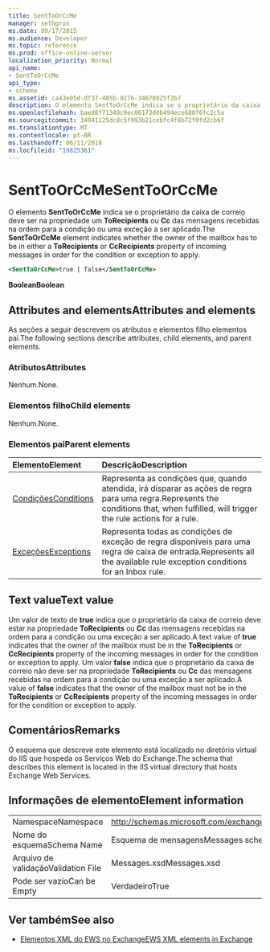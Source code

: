 ```yaml
---
title: SentToOrCcMe
manager: sethgros
ms.date: 09/17/2015
ms.audience: Developer
ms.topic: reference
ms.prod: office-online-server
localization_priority: Normal
api_name:
- SentToOrCcMe
api_type:
- schema
ms.assetid: ca43e05d-df37-485b-9276-34678025f2b7
description: O elemento SentToOrCcMe indica se o proprietário da caixa de correio deve ser na propriedade um ToRecipients ou CC das mensagens recebidas na ordem para a condição ou uma exceção a ser aplicado.
ms.openlocfilehash: baed8f71349c9ec06173d0b494ece688f6fc2c5a
ms.sourcegitcommit: 34041125dc8c5f993b21cebfc4f8b72f0fd2cb6f
ms.translationtype: MT
ms.contentlocale: pt-BR
ms.lasthandoff: 06/11/2018
ms.locfileid: "19825361"
---
```

# <a name="senttoorccme"></a><span data-ttu-id="7a1ab-103">SentToOrCcMe</span><span class="sxs-lookup"><span data-stu-id="7a1ab-103">SentToOrCcMe</span></span>

<span data-ttu-id="7a1ab-104">O elemento **SentToOrCcMe** indica se o proprietário da caixa de correio deve ser na propriedade um **ToRecipients** ou **Cc** das mensagens recebidas na ordem para a condição ou uma exceção a ser aplicado.</span><span class="sxs-lookup"><span data-stu-id="7a1ab-104">The **SentToOrCcMe** element indicates whether the owner of the mailbox has to be in either a **ToRecipients** or **CcRecipients** property of incoming messages in order for the condition or exception to apply.</span></span> 
  
```XML
<SentToOrCcMe>true | false</SentToOrCcMe>
```

 <span data-ttu-id="7a1ab-105">**Boolean**</span><span class="sxs-lookup"><span data-stu-id="7a1ab-105">**Boolean**</span></span>
## <a name="attributes-and-elements"></a><span data-ttu-id="7a1ab-106">Attributes and elements</span><span class="sxs-lookup"><span data-stu-id="7a1ab-106">Attributes and elements</span></span>

<span data-ttu-id="7a1ab-107">As seções a seguir descrevem os atributos e elementos filho elementos pai.</span><span class="sxs-lookup"><span data-stu-id="7a1ab-107">The following sections describe attributes, child elements, and parent elements.</span></span>
  
### <a name="attributes"></a><span data-ttu-id="7a1ab-108">Atributos</span><span class="sxs-lookup"><span data-stu-id="7a1ab-108">Attributes</span></span>

<span data-ttu-id="7a1ab-109">Nenhum.</span><span class="sxs-lookup"><span data-stu-id="7a1ab-109">None.</span></span>
  
### <a name="child-elements"></a><span data-ttu-id="7a1ab-110">Elementos filho</span><span class="sxs-lookup"><span data-stu-id="7a1ab-110">Child elements</span></span>

<span data-ttu-id="7a1ab-111">Nenhum.</span><span class="sxs-lookup"><span data-stu-id="7a1ab-111">None.</span></span>
  
### <a name="parent-elements"></a><span data-ttu-id="7a1ab-112">Elementos pai</span><span class="sxs-lookup"><span data-stu-id="7a1ab-112">Parent elements</span></span>

|<span data-ttu-id="7a1ab-113">**Elemento**</span><span class="sxs-lookup"><span data-stu-id="7a1ab-113">**Element**</span></span>|<span data-ttu-id="7a1ab-114">**Descrição**</span><span class="sxs-lookup"><span data-stu-id="7a1ab-114">**Description**</span></span>|
|:-----|:-----|
|[<span data-ttu-id="7a1ab-115">Condições</span><span class="sxs-lookup"><span data-stu-id="7a1ab-115">Conditions</span></span>](conditions.md) <br/> |<span data-ttu-id="7a1ab-116">Representa as condições que, quando atendida, irá disparar as ações de regra para uma regra.</span><span class="sxs-lookup"><span data-stu-id="7a1ab-116">Represents the conditions that, when fulfilled, will trigger the rule actions for a rule.</span></span>  <br/> |
|[<span data-ttu-id="7a1ab-117">Exceções</span><span class="sxs-lookup"><span data-stu-id="7a1ab-117">Exceptions</span></span>](exceptions.md) <br/> |<span data-ttu-id="7a1ab-118">Representa todas as condições de exceção de regra disponíveis para uma regra de caixa de entrada.</span><span class="sxs-lookup"><span data-stu-id="7a1ab-118">Represents all the available rule exception conditions for an Inbox rule.</span></span>  <br/> |
   
## <a name="text-value"></a><span data-ttu-id="7a1ab-119">Text value</span><span class="sxs-lookup"><span data-stu-id="7a1ab-119">Text value</span></span>

<span data-ttu-id="7a1ab-120">Um valor de texto de **true** indica que o proprietário da caixa de correio deve estar na propriedade **ToRecipients** ou **Cc** das mensagens recebidas na ordem para a condição ou uma exceção a ser aplicado.</span><span class="sxs-lookup"><span data-stu-id="7a1ab-120">A text value of **true** indicates that the owner of the mailbox must be in the **ToRecipients** or **CcRecipients** property of the incoming messages in order for the condition or exception to apply.</span></span> <span data-ttu-id="7a1ab-121">Um valor **false** indica que o proprietário da caixa de correio não deve ser na propriedade **ToRecipients** ou **Cc** das mensagens recebidas na ordem para a condição ou uma exceção a ser aplicado.</span><span class="sxs-lookup"><span data-stu-id="7a1ab-121">A value of **false** indicates that the owner of the mailbox must not be in the **ToRecipients** or **CcRecipients** property of the incoming messages in order for the condition or exception to apply.</span></span> 
  
## <a name="remarks"></a><span data-ttu-id="7a1ab-122">Comentários</span><span class="sxs-lookup"><span data-stu-id="7a1ab-122">Remarks</span></span>

<span data-ttu-id="7a1ab-123">O esquema que descreve este elemento está localizado no diretório virtual do IIS que hospeda os Serviços Web do Exchange.</span><span class="sxs-lookup"><span data-stu-id="7a1ab-123">The schema that describes this element is located in the IIS virtual directory that hosts Exchange Web Services.</span></span>
  
## <a name="element-information"></a><span data-ttu-id="7a1ab-124">Informações de elemento</span><span class="sxs-lookup"><span data-stu-id="7a1ab-124">Element information</span></span>

|||
|:-----|:-----|
|<span data-ttu-id="7a1ab-125">Namespace</span><span class="sxs-lookup"><span data-stu-id="7a1ab-125">Namespace</span></span>  <br/> |http://schemas.microsoft.com/exchange/services/2006/messages  <br/> |
|<span data-ttu-id="7a1ab-126">Nome do esquema</span><span class="sxs-lookup"><span data-stu-id="7a1ab-126">Schema Name</span></span>  <br/> |<span data-ttu-id="7a1ab-127">Esquema de mensagens</span><span class="sxs-lookup"><span data-stu-id="7a1ab-127">Messages schema</span></span>  <br/> |
|<span data-ttu-id="7a1ab-128">Arquivo de validação</span><span class="sxs-lookup"><span data-stu-id="7a1ab-128">Validation File</span></span>  <br/> |<span data-ttu-id="7a1ab-129">Messages.xsd</span><span class="sxs-lookup"><span data-stu-id="7a1ab-129">Messages.xsd</span></span>  <br/> |
|<span data-ttu-id="7a1ab-130">Pode ser vazio</span><span class="sxs-lookup"><span data-stu-id="7a1ab-130">Can be Empty</span></span>  <br/> |<span data-ttu-id="7a1ab-131">Verdadeiro</span><span class="sxs-lookup"><span data-stu-id="7a1ab-131">True</span></span>  <br/> |
   
## <a name="see-also"></a><span data-ttu-id="7a1ab-132">Ver também</span><span class="sxs-lookup"><span data-stu-id="7a1ab-132">See also</span></span>



- [<span data-ttu-id="7a1ab-133">Elementos XML do EWS no Exchange</span><span class="sxs-lookup"><span data-stu-id="7a1ab-133">EWS XML elements in Exchange</span></span>](ews-xml-elements-in-exchange.md)

